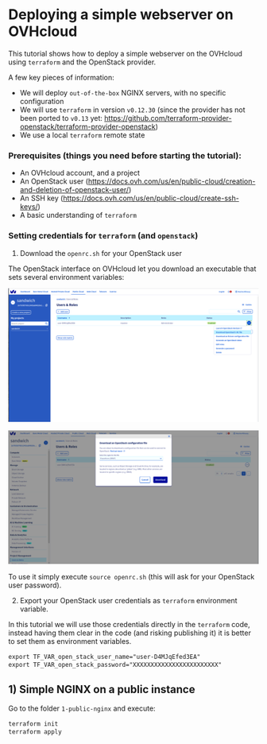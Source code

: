 # Deploying a simple webserver on OVHcloud

This tutorial shows how to deploy a simple webserver on the OVHcloud using `terraform` and the OpenStack provider.

A few key pieces of information:
- We will deploy `out-of-the-box` NGINX servers, with no specific configuration
- We will use `terraform` in version `v0.12.30` (since the provider has not been ported to `v0.13` yet: https://github.com/terraform-provider-openstack/terraform-provider-openstack)
- We use a local `terraform` remote state

### Prerequisites (things you need before starting the tutorial):
- An OVHcloud account, and a project
- An OpenStack user (https://docs.ovh.com/us/en/public-cloud/creation-and-deletion-of-openstack-user/)
- An SSH key (https://docs.ovh.com/us/en/public-cloud/create-ssh-keys/)
- A basic understanding of `terraform`

### Setting credentials for `terraform` (and `openstack`)

1. Download the `openrc.sh` for your OpenStack user

The OpenStack interface on OVHcloud let you download an executable that sets several environment variables:

![ovh-cloud-dl-openrc.png](screenshots/ovh-cloud-dl-openrc.png) 

![oveh-cloud-choose-region.png](screenshots/oveh-cloud-choose-region.png)

To use it simply execute `source openrc.sh` (this will ask for your OpenStack user password).

2. Export your OpenStack user credentials as `terraform` environment variable.

In this tutorial we will use those credentials directly in the `terraform` code, instead having them clear in the code (and risking publishing it) it is better to set them as environment variables.

```
export TF_VAR_open_stack_user_name="user-D4MJqEfed3EA"
export TF_VAR_open_stack_password="XXXXXXXXXXXXXXXXXXXXXXXX"
```

## 1) Simple NGINX on a public instance

Go to the folder `1-public-nginx` and execute:

```
terraform init
terraform apply
```
